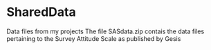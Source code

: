 # SharedData
Data files from my projects
The file SASdata.zip contais the data files pertaining to the Survey Attitude Scale as published by Gesis
